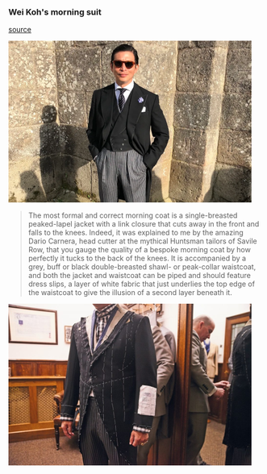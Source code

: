 

### Wei Koh's morning suit

[source](https://therake.com/stories/ive-seen-the-light)

![image](.pix/wei_koh_morning_suit.webp)

> The most formal and correct morning coat is a single-breasted peaked-lapel jacket with a link closure that cuts away in the front and falls to the knees. Indeed, it was explained to me by the amazing Dario Carnera, head cutter at the mythical Huntsman tailors of Savile Row, that you gauge the quality of a bespoke morning coat by how perfectly it tucks to the back of the knees. It is accompanied by a grey, buff or black double-breasted shawl- or peak-collar waistcoat, and both the jacket and waistcoat can be piped and should feature dress slips, a layer of white fabric that just underlies the top edge of the waistcoat to give the illusion of a second layer beneath it.


![image](.pix/wei_koh_morning_suit_fitting.webp)

